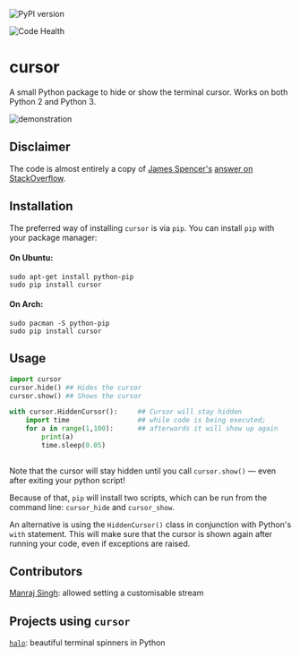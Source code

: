 ![PyPI version](https://badge.fury.io/py/cursor.svg)

![Code Health](https://landscape.io/github/GijsTimmers/cursor/master/landscape.svg?style=flat)

# cursor 
A small Python package to hide or show the terminal cursor.
Works on both Python 2 and Python 3.

![demonstration](http://i.imgur.com/2iXviMi.gif)

## Disclaimer
The code is almost entirely a copy of
[James Spencer's](http://stackoverflow.com/u/1375885/) 
[answer on StackOverflow](http://stackoverflow.com/a/10455937/1096437).


## Installation
The preferred way of installing `cursor` is via `pip`.
You can install `pip` with your package manager:

#### On Ubuntu:
    
    sudo apt-get install python-pip
    sudo pip install cursor

#### On Arch:
    
    sudo pacman -S python-pip
    sudo pip install cursor

## Usage

```python
import cursor
cursor.hide() ## Hides the cursor
cursor.show() ## Shows the cursor

with cursor.HiddenCursor():     ## Cursor will stay hidden
    import time                 ## while code is being executed;
    for a in range(1,100):      ## afterwards it will show up again
        print(a)
        time.sleep(0.05)
    
```

Note that the cursor will stay hidden until you call `cursor.show()` — 
even after exiting your python script!

Because of that, `pip` will install two scripts, which can be run
from the command line: `cursor_hide` and `cursor_show`.

An alternative is using the `HiddenCursor()` class in conjunction
with Python's `with` statement. This will make sure that the cursor
is shown again after running your code, even if exceptions are
raised.

## Contributors
[Manraj Singh](https://github.com/ManrajGrover): allowed setting
a customisable stream 

## Projects using `cursor`
[`halo`](https://github.com/ManrajGrover/halo): beautiful 
terminal spinners in Python

